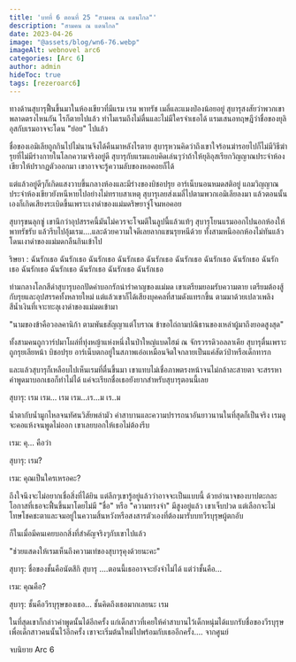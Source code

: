 ```yaml
---
title: 'บทที่ 6 ตอนที่ 25 "สามคน ณ แดนไกล"'
description: "สามคน ณ แดนไกล"
date: 2023-04-26
image: "@assets/blog/wn6-76.webp"
imageAlt: webnovel arc6
categories: [Arc 6]
author: admin
hideToc: true
tags: [rezeroarc6]
---
```

ทางด้านสุบารุฟื้นขึ้นมาในห้องเขียวที่มีแรม เรม พาทรัช เมลี่และแมงป่องน้อยอยู่ สุบารุสงสัยว่าพวกเขาพลาดตรงไหนกัน ไรก็ตายไปแล้ว ทำไมเรมถึงไม่ตื่นและไม่มีใครจำเธอได้ แรมเสนอทฤษฎีว่าชื่อของยุลิอุสกับเรมอาจจะโดน "ย่อย" ไปแล้ว

ชื่อของเอมิเลียถูกกินไปไม่นานจึงได้คืนมาหลังไรตาย สุบารุหวนคิดว่าถึงเขาใจร้อนฆ่ารอยไปก็ไม่มีวิธีฆ่ารุยที่ไม่มีร่างกายในโลกความจริงอยู่ดี สุบารุกับแรมแอบคิดเล่นๆว่าถ้าให้ยุลิอุสเรียกวิญญาณประจำห้องเขียวให้ปรากฏตัวออกมา เขาอาจจะรู้ความลับของหอคอยก็ได้

แต่แล้วอยู่ดีๆก็เกิดแสงวาบขึ้นกลางห้องและมีร่างของบิชอปรุย อาร์เน็บนอนหมดสติอยู่ แถมวิญญาณประจำห้องเขียวยังหนีหายไปอย่างไม่ทราบสาเหตุ สุบารุเลยส่งเมลี่ไปตามพวกเอมิเลียลงมา แล้วตอนนั้นเองก็เกิดเสียงระเบิดขึ้นเพราะเงาดำของแม่มดริษยาจู่โจมหอคอย

สุบารุขนลุกซู่ เขานึกว่าอุปสรรคนี้มันไม่ควรจะโจมตีในลูปนี้แล้วแท้ๆ สุบารุโยนแรมออกไปนอกห้องให้พาทรัชรับ แล้วรีบไปอุ้มเรม....และด้วยความใจดีเลยลากแขนรุยหนีด้วย ทั้งสามหนีออกห้องไม่ทันแล้วโดนเงาดำของแม่มดกลืนกินเข้าไป

ริษยา : ฉันรักเธอ ฉันรักเธอ ฉันรักเธอ ฉันรักเธอ ฉันรักเธอ ฉันรักเธอ ฉันรักเธอ ฉันรักเธอ ฉันรักเธอ ฉันรักเธอ ฉันรักเธอ ฉันรักเธอ ฉันรักเธอ ฉันรักเธอ

ท่ามกลางโลกสีดำสุบารุบอกปัดคำบอกรักน่ารำคาญของแม่มด เขาเตรียมยอมรับความตาย เตรียมต้องสู้กับรุยและอุปสรรคทั้งหลายใหม่ แต่แล้วเขาก็ได้เสียงบุคคลที่สามดังแทรกขึ้น ตามมาด้วยเปลวเพลิงสีน้ำเงินที่เจาะทะลุเงาดำของแม่มดเข้ามา

"นามของข้าคือวอลคานิก้า ตามพันธสัญญาแต่โบราณ ข้าขอไถ่ถามปณิธานของเหล่าผู้มาถึงยอดสูงสุด"

ทั้งสามคนถูกวาร์ปมาโผล่ที่ทุ่งหญ้าแห่งหนึ่งในป่าใหญ่แบดไฮม์ ณ จักรวรรดิวอลลาเคีย สุบารุตื่นเพราะถูกรุยเลียหน้า บิชอปรุย อาร์เน็บตกอยู่ในสภาพเอ๋อเหมือนจิตใจกลายเป็นแค่สัตว์ป่าหรือเด็กทารก

และแล้วสุบารุก็เหลือบไปเห็นเรมที่ตื่นขึ้นมา เขาแทบไม่เชื่อภาพตรงหน้าจนไม่กล้าละสายตา จะสรรหาคำพูดมาบอกเธอก็ทำไม่ได้ แค่จะเรียกชื่อเธอยังยากสำหรับสุบารุตอนนี้เลย

สุบารุ: เรม เรม... เรม เรม...เร...ม เร..ม

น้ำตากับน้ำมูกไหลจนทัศนวิสัยพล่ามัว คำสาบานและความปรารถนาอันยาวนานในที่สุดก็เป็นจริง เรมดูจะคอแห้งจนพูดไม่ออก เขาเลยบอกให้เธอไม่ต้องรีบ

เรม: คุ... คือว่า

สุบารุ: เรม?

เรม: คุณเป็นใครเหรอคะ?

ถึงใจนึงจะไม่อยากเชื่อสิ่งที่ได้ยิน แต่ลึกๆเขารู้อยู่แล้วว่าอาจจะเป็นแบบนี้ ด้วยอำนาจของบาปตะกละ โอกาสที่เธอจะฟื้นขึ้นมาโดยไม่มี "ชื่อ" หรือ "ความทรงจำ" มีสูงอยู่แล้ว เขาเจ็บปวด แต่เลือกจะไม่โทษโชคชะตาและจมอยู่ในความสิ้นหวังหรือสงสารตัวเองที่ต้องมารับบทวีรบุรุษผู้ตกอับ

ก็ในเมื่อมีคนเคยบอกสิ่งที่สำคัญจริงๆกับเขาไปแล้ว

"ช่วยแสดงให้เรมเห็นถึงความเท่ของสุบารุคุงด้วยนะคะ"

สุบารุ: ชื่อของชั้นคือนัตสึกิ สุบารุ ....ตอนนี้เธออาจจะยังจำไม่ได้ แต่ว่าชั้นคือ...

เรม: คุณคือ?

สุบารุ: ชั้นคือวีรบุรุษของเธอ... ชั้นคิดถึงเธอมากเลยนะ เรม

ในที่สุดเขาก็กล่าวคำพูดนั้นได้อีกครั้ง แก่เด็กสาวที่เคยให้คำสาบานไว้เด็กหนุ่มได้แบกรับชื่อของวีรบุรุษเพื่อเด็กสาวคนนั้นไว้อีกครั้ง เขาจะเริ่มต้นใหม่ไปพร้อมกับเธออีกครั้ง.... จากศูนย์

จบนิยาย Arc 6